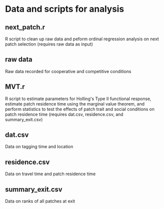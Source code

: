 # Data and scripts for analysis

## next_patch.r
R script to clean up raw data and peform ordinal regression analysis on next patch selection (requires raw data as input)

## raw data
Raw data recorded for cooperative and competitive conditions

## MVT.r
R script to estimate parameters for Holling's Type II functional response, estimate patch residence time using the marginal value theorem, and perform statistics to test the effects of patch trait and social conditions on patch residence time (requires dat.csv, residence.csv, and summary_exit.csv)

## dat.csv
Data on tagging time and location

## residence.csv
Data on travel time and patch residence time

## summary_exit.csv
Data on ranks of all patches at exit
